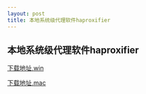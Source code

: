 ```yaml
---
layout: post
title: 本地系统级代理软件haproxifier
---
```


## 本地系统级代理软件haproxifier

[下载地址,win](/attachments/2014-04-14-HA-Proxifier321-LDR.rar)

[下载地址,mac](/attachments/2014-04-17-ProxifierMac.zip)
